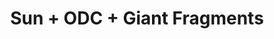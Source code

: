 ---
layout: post
category: concert
title: Sun + ODC + Giant Fragments
artists: 
- Sun
- ODC
- Giant Fragments
place: 
- La Camillienne
country: France
city: Paris
---